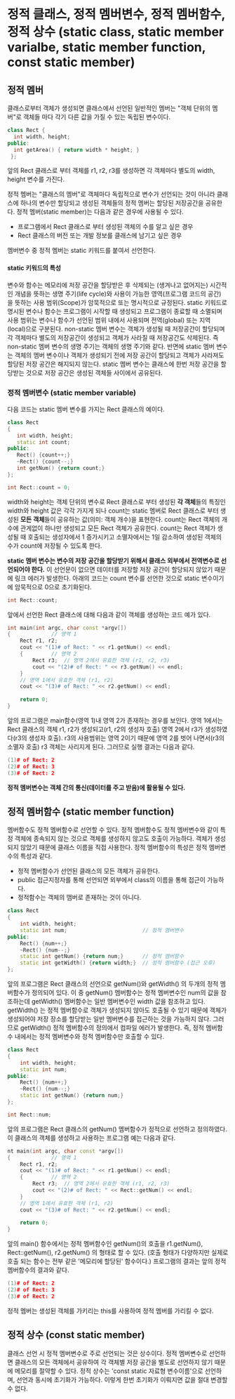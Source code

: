 # 정적 클래스, 정적 멤버변수, 정적 멤버함수, 정적 상수 (static class, static member varialbe, static member function, const static member)

## 정적 멤버

클래스로부터 객체가 생성되면 클래스에서 선언된 일반적인 멤버는 "객체 단위의 멤버"로 객체들 마다 각기 다른 값을 가질 수 있는 독립된 변수이다. 
```C++
class Rect {
  int width, height;
public:
  int getArea() { return width * height; }
 };
```
앞의 Rect 클래스로 부터 객체를 r1, r2, r3를 생성하면 각 객체마다 별도의 width, height 변수를 가진다. 

정적 멤버는 "클래스의 멤버"로 객체마다 독립적으로 변수가 선언되는 것이 아니라 클래스에 하나의 변수만 할당되고 생성된 객체들의 정적 멤버는 할당된 저장공간을 공유한다. 
정적 멤버(static member)는 다음과 같은 경우에 사용될 수 있다.
* 프로그램에서 Rect 클래스로 부터 생성된 객체의 수를 알고 싶은 경우
* Rect 클래스의 버전 또는 개발 정보를 클래스에 남기고 싶은 경우 

멤버변수 중 정적 멤버는 static 키워드를 붙여서 선언한다.
#### static 키워드의 특성
변수와 함수는 메모리에 저장 공간을 할당받은 후 삭제되는 (생겨나고 없어지는) 시간적인 개념을 뜻하는 생명 주기(life cycle)와 사용이 가능한 영역(프로그램 코드의 공간) 을 뜻하는 사용 범위(Scope)가 암묵적으로 또는 명시적으로 규정된다. static 키워드로 명시된 변수나 함수는 프로그램이 시작할 때 생성되고 프로그램이 종료할 때 소멸되며 사용 범위는 변수나 함수가 선언된 범위 내에서 사용되며 전역(global) 또는 지역(local)으로 구분된다. 
non-static 멤버 변수는 객체가 생성될 때 저장공간이 할당되며 각 객체마다 별도의 저장공간이 생성되고 객체가 사라질 때 저장공간도 삭제된다. 즉 non-static 멤버 변수의 생명 주기는 객체의 생명 주기와 같다. 반면에 static 멤버 변수는 객체의 멤버 변수이나 객체가 생성되기 전에 저장 공간이 할당되고 객체가 사라져도 할당된 저장 공간은 해지되지 않는다. static 멤버 변수는 클래스에 한번 저장 공간을 할당받는 것으로 저장 공간은 생성된 객체들 사이에서 공유된다.      

### 정적 멤버변수 (static member variable)
다음 코드는 static 멤버 변수를 가지는 Rect 클래스의 예이다. 
 ```C++
class Rect
{
	int width, height;
	static int count;
public:
	Rect() {count++;}
	~Rect() {count--;}
	int getNum() {return count;}
};

int Rect::count = 0;
```
width와 height는 객체 단위의 변수로 Rect 클래스로 부터 생성된 **각 객체**들의 특징인 width와 height 값은 각각 가지게 되나
count는 static 멤버로 Rect 클래스로 부터 생성된 **모든 객체**들이 공유하는 값(의미: 객체 개수)을 표현한다. count는 Rect 객체의 개수에 관게없이 하나만 생성되고 모든 Rect 객체가 공유한다. count는 Rect 객체가 생성될 때 호출되는 생성자에서 1 증가시키고 소멸자에서는 1일 감소하여 생성된 객체의 수가 count에 저장될 수 있도록 한다. 

**static 멤버 변수는 변수의 저장 공간을 할당받기 위해서 클래스 외부에서 전역변수로 선언되어야 한다.** 이 선언문이 없으면 데이터를 저장할 저장 공간이 할당되지 않았기 때문에 링크 에러가 발생한다. 아래의 코드는 count 변수를 선언한 것으로 static 변수이기에 암묵적으로 0으로 초기화된다. 
```C++
int Rect::count;
```
앞에서 선언한 Rect 클래스에 대해 다음과 같이 객체를 생성하는 코드 예가 있다.
```C++
int main(int argc, char const *argv[])
{			  // 영역 1
	Rect r1, r2;
	cout << "(1)# of Rect: " << r1.getNum() << endl;
	{         // 영역 2
		Rect r3;  // 영역 2에서 유효한 객체 (r1, r2, r3)
		cout << "(2)# of Rect: " << r3.getNum() << endl;
	}
	// 영역 1에서 유효한 객체 (r1, r2)
	cout << "(3)# of Rect: " << r2.getNum() << endl;
	
	return 0;
}
```
앞의 프로그램은 main함수(영역 1)내 영역 2가 존재하는 경우를 보인다. 영역 1에서는 Rect 클래스의 객체 r1, r2가 생성되고(r1, r2의 생성자 호출) 영역 2에서 
r3가 생성하였다(r3의 생성자 호출). r3의 사용범위는 영역 2이기 때문에 영역 2를 벗어 나면서(r3의 소멸자 호출) r3 객체는 사리지게 된다. 그러므로 실행 결과는 다음과 같다. 
```C++
(1)# of Rect: 2
(2)# of Rect: 3
(3)# of Rect: 2
```
**정적 멤버변수는 객체 간의 통신(데이터를 주고 받음)에 활용될 수 있다.**

## 정적 멤버함수 (static member function)
멤버함수도 정적 멤버함수로 선언할 수 있다. 정적 멤버함수도 정적 멤버변수와 같이 특정 객체에 종속되지 않는 것으로 객체를 생성하지 않고도 호출이 가능하다. 객체가 생성되지 않았기 때문에 클래스 이름을 직접 사용한다. 
정적 멤버함수의 특성은 정적 멤버변수의 특성과 같다.
* 정적 멤버함수가 선언된 클래스의 모든 객체가 공유한다.
* public 접근지정자를 통해 선언되면 외부에서 class의 이름을 통해 접근이 가능하다.
* 정적함수는 객체의 맴버로 존재하는 것이 아니다.

```C++
class Rect
{
	int width, height;
	static int num;                        // 정적 멤버변수
public:
	Rect() {num++;}
	~Rect() {num--;}
	static int getNum() {return num;}      // 정적 멤버함수
	static int getWidth() {return width;}  // 정적 멤버함수 (접근 오류) 
};
```
앞의 프로그램은 Rect 클래스의 선언으로 getNum()와 getWidth() 의 두개의 정적 멤버함수가 정의되어 있다. 이 중 getNum() 멤버함수는 정적 멤버변수인 num의 값을 참조하는데 getWidth() 멤버함수는 일반 멤버변수인 width 값을 참조하고 있다. getWidth() 는 정적 멤버함수로 객체가 생성되지 않아도 호출될 수 있기 때문에 객체가 생성되어야 저장 장소를 할당받는 일반 멤버변수를 접근하는 것을 가능하지 않다. 그러므로 getWidth() 정적 멤버함수의 정의에서 컴파일 에러가 발생한다.
즉, 정적 멤버함수 내에서는 정적 멤버변수와 정적 멤버함수만 호출할 수 있다.
```C++
class Rect
{
	int width, height;
	static int num;
public:
	Rect() {num++;}
	~Rect() {num--;}
	static int getNum() {return num;}
};

int Rect::num;
``` 
앞의 프로그램은 Rect 클래스의 getNum() 멤버함수가 정적으로 선언하고 정의하였다. 
이 클래스의 객체를 생성하고 사용하는 프로그램 예는 다음과 같다.
```C++
nt main(int argc, char const *argv[])
{			  // 영역 1
	Rect r1, r2;
	cout << "(1)# of Rect: " << r1.getNum() << endl;
	{         // 영역 2
		Rect r3;  // 영역 2에서 유효한 객체 (r1, r2, r3)
		cout << "(2)# of Rect: " << Rect::getNum() << endl;
	}
	// 영역 1에서 유효한 객체 (r1, r2)
	cout << "(3)# of Rect: " << r2.getNum() << endl;
	
	return 0;
}
```
앞의 main() 함수에서는 정적 멤버함수인 getNum()의 호출을 r1.getNum(), Rect::getNum(), r2.getNum() 의 형태로 할 수 있다. (호출 형태가 다양하지만 실제로 호출 되는 함수는 전부 같은 '메모리에 할당된' 함수이다.)
프로그램의 결과는 앞의 정적 멤버함수의 결과와 같다. 
```C++
(1)# of Rect: 2
(2)# of Rect: 3
(3)# of Rect: 2
```
정적 멤버는 생성된 객체를 가키리는 this를 사용하여  정적 멤버를 가리킬 수 없다.

## 정적 상수 (const static member)
클래스 선언 시 정적 멤버변수로 주로 선언되는 것은 상수이다. 정적 멤버변수로 선언하면 클래스의 모든 객체에서 공유하여 각 객체별 저장 공간을 별도로 선언하지 않기 때문에 메모리를 절약할 수 있다.
정적 상수는 'const static 자료형 변수이름'으로 선언하며, 선언과 동시에 초기화가 가능하다. 이렇게 한번 초기화가 이뤄지면 값을 절대 변경할 수 없다.




